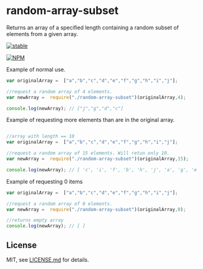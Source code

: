 # random-array-subset
Returns an array of a specified length containing a random subset of elements from a given array. 

[![stable](http://badges.github.io/stability-badges/dist/stable.svg)](http://github.com/badges/stability-badges)

[![NPM](https://nodei.co/npm/random-array-subset.png)](https://npmjs.org/package/random-array-subset)

Example of normal use.  
```js
var originalArray =  ["a","b","c","d","e","f","g","h","i","j"];

//request a random array of 4 elements. 
var newArray =  require("./random-array-subset")(originalArray,4);

console.log(newArray); // ["j","g","d","c"]


```


Example of requesting more elements than are in the original array.  
```js

//array with length == 10
var originalArray =  ["a","b","c","d","e","f","g","h","i","j"];

//request a random array of 15 elements. Will retun only 10. 
var newArray =  require("./random-array-subset")(originalArray,15);

console.log(newArray); // [ 'c', 'i', 'f', 'b', 'h', 'j', 'a', 'g', 'e', 'd' ]


```

Example of requesting 0 items
```js
var originalArray =  ["a","b","c","d","e","f","g","h","i","j"];

//request a random array of 0 elements. 
var newArray =  require("./random-array-subset")(originalArray,0);

//returns empty array
console.log(newArray); // [ ]


```


## License

MIT, see [LICENSE.md](http://github.com/Jam3/random-array-subset/blob/master/LICENSE.md) for details.

